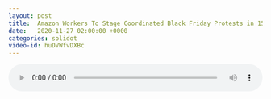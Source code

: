 ```yaml
---
layout: post
title:  Amazon Workers To Stage Coordinated Black Friday Protests in 15 Countries
date:   2020-11-27 02:00:00 +0000
categories: solidot
video-id: huDVWfvDXBc
---
```


<audio id="youtube" style="width: 100%;" video-id="huDVWfvDXBc" controls></audio>

<script async type="text/javascript" src="/audio.js"></script>

